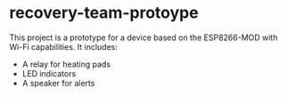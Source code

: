 # recovery-team-protoype
 
This project is a prototype for a device based on the ESP8266-MOD with Wi-Fi capabilities. It includes:
- A relay for heating pads
- LED indicators
- A speaker for alerts


